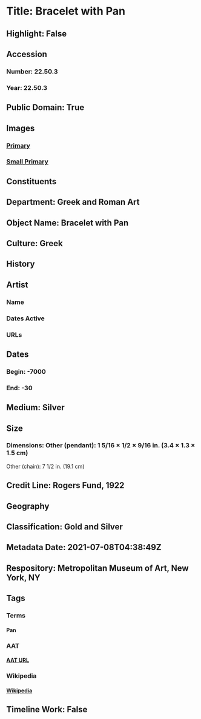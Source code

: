 # Title: Bracelet with Pan
## Highlight: False
## Accession
### Number: 22.50.3
### Year: 22.50.3
## Public Domain: True
## Images
### [Primary](https://images.metmuseum.org/CRDImages/gr/original/SF22503.jpg)
### [Small Primary](https://images.metmuseum.org/CRDImages/gr/web-large/SF22503.jpg)
## Constituents
## Department: Greek and Roman Art
## Object Name: Bracelet with Pan
## Culture: Greek
## History
## Artist
### Name
### Dates Active
### URLs
## Dates
### Begin: -7000
### End: -30
## Medium: Silver
## Size
### Dimensions: Other (pendant): 1 5/16 × 1/2 × 9/16 in. (3.4 × 1.3 × 1.5 cm)
Other (chain): 7 1/2 in. (19.1 cm)
## Credit Line: Rogers Fund, 1922
## Geography
## Classification: Gold and Silver
## Metadata Date: 2021-07-08T04:38:49Z
## Respository: Metropolitan Museum of Art, New York, NY
## Tags
### Terms
#### Pan
### AAT
#### [AAT URL](http://vocab.getty.edu/page/ia/901001072)
### Wikipedia
#### [Wikipedia]()
## Timeline Work: False